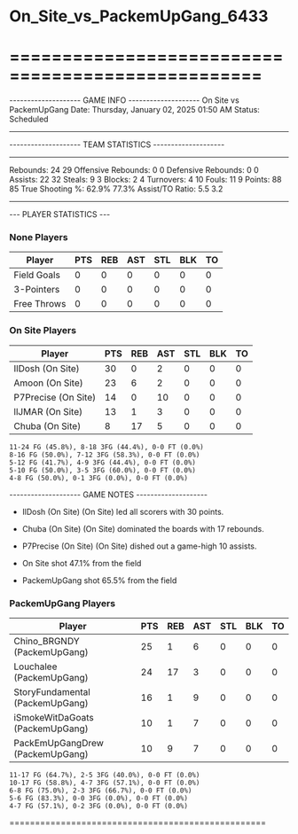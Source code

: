 # On_Site_vs_PackemUpGang_6433

==================================================
==================================================

-------------------- GAME INFO --------------------
On Site vs PackemUpGang
Date: Thursday, January 02, 2025 01:50 AM
Status: Scheduled

--------------------------------------------------

-------------------- TEAM STATISTICS --------------------

---------------------------------------------------------------------------
Rebounds:                 24                        29
Offensive Rebounds:       0                         0
Defensive Rebounds:       0                         0
Assists:                  22                        32
Steals:                   9                         3
Blocks:                   2                         4
Turnovers:                4                         10
Fouls:                    11                        9
Points:                   88                        85
True Shooting %:          62.9%                     77.3%
Assist/TO Ratio:          5.5                       3.2

--------------------------------------------------

--- PLAYER STATISTICS ---

### None Players

|Player|PTS|REB|AST|STL|BLK|TO|
|---|---|---|---|---|---|---|
|Field Goals|0|0|0|0|0|0|
|3-Pointers|0|0|0|0|0|0|
|Free Throws|0|0|0|0|0|0|

### On Site Players

|Player|PTS|REB|AST|STL|BLK|TO|
|---|---|---|---|---|---|---|
|IlDosh (On Site)|30|0|2|0|0|0|
|Amoon (On Site)|23|6|2|0|0|0|
|P7Precise (On Site)|14|0|10|0|0|0|
|llJMAR (On Site)|13|1|3|0|0|0|
|Chuba (On Site)|8|17|5|0|0|0|

```
11-24 FG (45.8%), 8-18 3FG (44.4%), 0-0 FT (0.0%)
8-16 FG (50.0%), 7-12 3FG (58.3%), 0-0 FT (0.0%)
5-12 FG (41.7%), 4-9 3FG (44.4%), 0-0 FT (0.0%)
5-10 FG (50.0%), 3-5 3FG (60.0%), 0-0 FT (0.0%)
4-8 FG (50.0%), 0-1 3FG (0.0%), 0-0 FT (0.0%)
```

-------------------- GAME NOTES --------------------

* IlDosh (On Site) (On Site) led all scorers with 30 points.
* Chuba (On Site) (On Site) dominated the boards with 17 rebounds.
* P7Precise (On Site) (On Site) dished out a game-high 10 assists.

* On Site shot 47.1% from the field

* PackemUpGang shot 65.5% from the field

### PackemUpGang Players

|Player|PTS|REB|AST|STL|BLK|TO|
|---|---|---|---|---|---|---|
|Chino_BRGNDY (PackemUpGang)|25|1|6|0|0|0|
|Louchalee (PackemUpGang)|24|17|3|0|0|0|
|StoryFundamental (PackemUpGang)|16|1|9|0|0|0|
|iSmokeWitDaGoats (PackemUpGang)|10|1|7|0|0|0|
|PackEmUpGangDrew (PackemUpGang)|10|9|7|0|0|0|

```
11-17 FG (64.7%), 2-5 3FG (40.0%), 0-0 FT (0.0%)
10-17 FG (58.8%), 4-7 3FG (57.1%), 0-0 FT (0.0%)
6-8 FG (75.0%), 2-3 3FG (66.7%), 0-0 FT (0.0%)
5-6 FG (83.3%), 0-0 3FG (0.0%), 0-0 FT (0.0%)
4-7 FG (57.1%), 0-2 3FG (0.0%), 0-0 FT (0.0%)
```

==================================================
